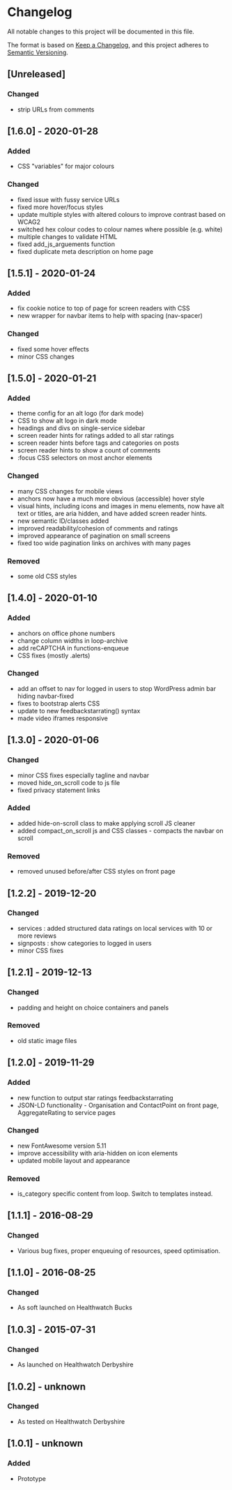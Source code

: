 # Changelog
All notable changes to this project will be documented in this file.

The format is based on [Keep a Changelog](https://keepachangelog.com/en/1.0.0/),
and this project adheres to [Semantic Versioning](https://semver.org/spec/v2.0.0.html).

## [Unreleased]
### Changed
- strip URLs from comments

## [1.6.0] - 2020-01-28
### Added
- CSS "variables" for major colours

### Changed
- fixed issue with fussy service URLs
- fixed more hover/focus styles
- update multiple styles with altered colours to improve contrast based on WCAG2
- switched hex colour codes to colour names where possible (e.g. white)
- multiple changes to validate HTML
- fixed add_js_arguements function
- fixed duplicate meta description on home page

## [1.5.1] - 2020-01-24
### Added
- fix cookie notice to top of page for screen readers with CSS
- new wrapper for navbar items to help with spacing (nav-spacer)

### Changed
- fixed some hover effects
- minor CSS changes

## [1.5.0] - 2020-01-21
### Added
- theme config for an alt logo (for dark mode)
- CSS to show alt logo in dark mode
- headings and divs on single-service sidebar
- screen reader hints for ratings added to all star ratings
- screen reader hints before tags and categories on posts
- screen reader hints to show a count of comments
- :focus CSS selectors on most anchor elements

### Changed
- many CSS changes for mobile views
- anchors now have a much more obvious (accessible) hover style
- visual hints, including icons and images in menu elements, now have alt text or titles, are aria hidden, and have added screen reader hints.
- new semantic ID/classes added
- improved readability/cohesion of comments and ratings
- improved appearance of pagination on small screens
- fixed too wide pagination links on archives with many pages

### Removed
- some old CSS styles

## [1.4.0] - 2020-01-10
### Added
- anchors on office phone numbers
- change column widths in loop-archive
- add reCAPTCHA in functions-enqueue
- CSS fixes (mostly .alerts)

### Changed
- add an offset to nav for logged in users to stop WordPress admin bar hiding navbar-fixed
- fixes to bootstrap alerts CSS
- update to new feedbackstarrating() syntax
- made video iframes responsive

## [1.3.0] - 2020-01-06
### Changed
- minor CSS fixes especially tagline and navbar
- moved hide_on_scroll code to js file
- fixed privacy statement links

### Added
- added hide-on-scroll class to make applying scroll JS cleaner
- added compact_on_scroll js and CSS classes - compacts the navbar on scroll

### Removed
- removed unused before/after CSS styles on front page

## [1.2.2] - 2019-12-20
### Changed
- services : added structured data ratings on local services with 10 or more reviews
- signposts : show categories to logged in users
- minor CSS fixes

## [1.2.1] - 2019-12-13
### Changed
- padding and height on choice containers and panels

### Removed
- old static image files

## [1.2.0] - 2019-11-29
### Added
- new function to output star ratings feedbackstarrating
- JSON-LD functionality - Organisation and ContactPoint on front page, AggregateRating to service pages

### Changed
- new FontAwesome version 5.11
- improve accessibility with aria-hidden on icon elements
- updated mobile layout and appearance

### Removed
- is_category specific content from loop. Switch to templates instead.

## [1.1.1] - 2016-08-29
### Changed
- Various bug fixes, proper enqueuing of resources, speed optimisation.

## [1.1.0] - 2016-08-25
### Changed
- As soft launched on Healthwatch Bucks

## [1.0.3] - 2015-07-31
### Changed
- As launched on Healthwatch Derbyshire

## [1.0.2] - unknown
### Changed
- As tested on Healthwatch Derbyshire

## [1.0.1] - unknown
### Added
- Prototype

